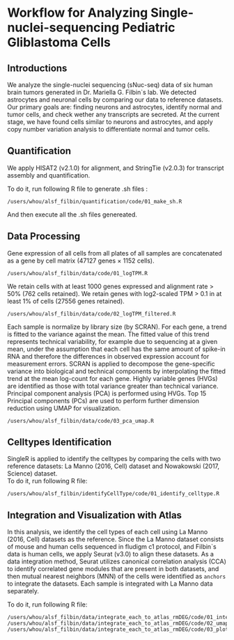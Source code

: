 Workflow for Analyzing Single-nuclei-sequencing Pediatric Gliblastoma Cells
====

## Introductions
We analyze the single-nuclei sequencing (sNuc-seq) data of six human brain tumors generated in Dr. Mariella G. Filbin`s lab. We detected astrocytes and neuronal cells by comparing our data to reference datasets. Our primary goals are: finding neurons and astrocytes, identify normal and tumor cells, and check wether any transcripts are secreted. At the current stage, we have found cells similar to neurons and astrocytes, and apply copy number variation analysis to differentiate normal and tumor cells. 
  
  
## Quantification
We apply HISAT2 (v2.1.0) for alignment, and StringTie (v2.0.3) for transcript assembly and quantification.

To do it, run following R file to generate .sh files :
```{r }
/users/whou/alsf_filbin/quantification/code/01_make_sh.R 
```

And then execute all  the .sh files genereated.

## Data Processing
Gene expression of all cells from all plates of all samples are concatenated as a gene by cell matrix (47127 genes $\times$ 1152 cells).
```{r }
/users/whou/alsf_filbin/data/code/01_logTPM.R
```
We retain cells with at least 1000 genes expressed and alignment rate > 50% (762 cells retained).
We retain genes with log2-scaled TPM > 0.1 in at least 1% of cells (27556 genes retained).

```{r }
/users/whou/alsf_filbin/data/code/02_logTPM_filtered.R
```

Each sample is normalize by library size (by SCRAN).
For each gene, a trend is fitted to the variance against the mean. The fitted value of this trend represents technical variability, for example due to sequencing at a given mean, under the assumption that each cell has the same amount of spike-in RNA and therefore the differences in observed expression account for measurement errors.
SCRAN is applied to decompose the gene-specific variance into biological and technical components by interpolating the fitted trend at the mean log-count for each gene.
Highly variable genes (HVGs) are identified as those with total variance greater than technical variance.
Principal component analysis (PCA) is performed using HVGs.
Top 15 Principal components (PCs) are used to perform further dimension reduction using UMAP for visualization.
```{r }
/users/whou/alsf_filbin/data/code/03_pca_umap.R
```



## Celltypes Identification 
SingleR is applied to identify the celltypes by comparing the cells with two reference datasets: La Manno (2016, Cell) dataset and  Nowakowski (2017, Science) dataset.   
To do it, run following R file:
```{r }
/users/whou/alsf_filbin/identifyCellType/code/01_identify_celltype.R
```
  
## Integration and Visualization with Atlas
In this analysis, we identify the cell types of each cell using La Manno (2016, Cell) datasets as the reference.
Since the La Manno dataset consists of mouse and human cells sequenced in fludigm c1 protocol, and Filbin`s data is human cells, we apply Seurat (v3.0) to align these datasets. 
As a data integration method, Seurat utilizes canonical correlation analysis (CCA) to identify correlated gene modules that are present in both datasets, and then mutual nearest neighbors (MNN) of the cells were identified as ``anchors`` to integrate the datasets.
Each sample is integrated with La Manno data separately.


To do it, run following R file:
```{r }
/users/whou/alsf_filbin/data/integrate_each_to_atlas_rmDEG/code/01_integrate.R
/users/whou/alsf_filbin/data/integrate_each_to_atlas_rmDEG/code/02_umap.R
/users/whou/alsf_filbin/data/integrate_each_to_atlas_rmDEG/code/03_plot_umap.R
```
<!---

  
## Copy Number Variation Analysis
We apply inferCNV (v.1.3.4) to compare our data to the normal human cells in La Manno datasets. 
To do it, run following R file:
```{r }
/users/whou/alsf_filbin/data/infercnv/01_make.R
/users/whou/alsf_filbin/data/infercnv/02_run_infercnv.R
```
<!---
  
## Contact the Author
Author: Wenpin Hou

Report bugs and provide suggestions by sending email to:

Maintainer: Wenpin Hou (whou10@jhu.edu)

Or open a new issue on this Github page
